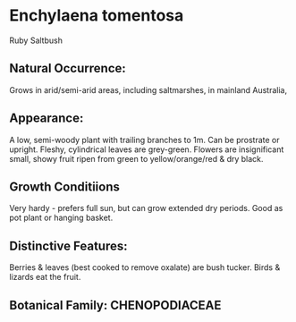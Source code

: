 # Enchylaena tomentosa
Ruby Saltbush

## Natural Occurrence:
Grows in arid/semi-arid areas, including
saltmarshes, in mainland Australia,

## Appearance:
A low, semi-woody plant with trailing
branches to 1m. Can be prostrate or
upright. Fleshy, cylindrical leaves are
grey-green. Flowers are insignificant
small, showy fruit ripen from green to
yellow/orange/red & dry black.

## Growth Conditiions
Very hardy - prefers full sun, but can grow
extended dry periods. Good as pot plant or
hanging basket.

## Distinctive Features:
Berries & leaves (best cooked to remove oxalate) are bush
tucker. Birds & lizards eat the fruit.

## Botanical Family: CHENOPODIACEAE

<div id="qrcode"></div>
<script src="{{ site.baseurl }}{% link assets/js/qrcode.js %}"> </script>
<script type="text/javascript">
new QRCode(document.getElementById("qrcode"), "https://ericlawrey.github.io/{{ site.baseurl }}/enchylaena-tomentosa");
</script>
